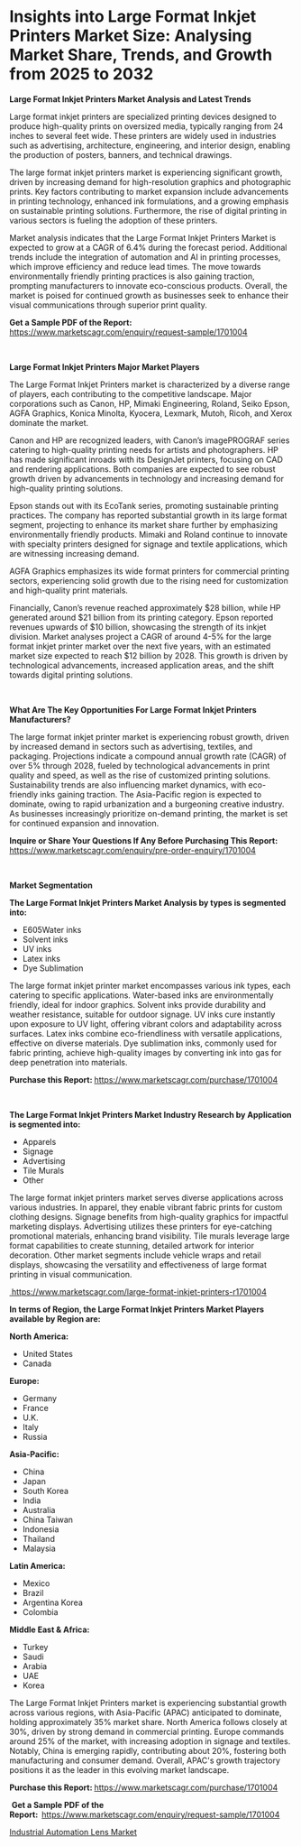 <p><h1>Insights into Large Format Inkjet Printers Market Size: Analysing Market Share, Trends, and Growth from 2025 to 2032</h1></p><p><strong>Large Format Inkjet Printers Market Analysis and Latest Trends</strong></p>
<p><p>Large format inkjet printers are specialized printing devices designed to produce high-quality prints on oversized media, typically ranging from 24 inches to several feet wide. These printers are widely used in industries such as advertising, architecture, engineering, and interior design, enabling the production of posters, banners, and technical drawings.</p><p>The large format inkjet printers market is experiencing significant growth, driven by increasing demand for high-resolution graphics and photographic prints. Key factors contributing to market expansion include advancements in printing technology, enhanced ink formulations, and a growing emphasis on sustainable printing solutions. Furthermore, the rise of digital printing in various sectors is fueling the adoption of these printers.</p><p>Market analysis indicates that the Large Format Inkjet Printers Market is expected to grow at a CAGR of 6.4% during the forecast period. Additional trends include the integration of automation and AI in printing processes, which improve efficiency and reduce lead times. The move towards environmentally friendly printing practices is also gaining traction, prompting manufacturers to innovate eco-conscious products. Overall, the market is poised for continued growth as businesses seek to enhance their visual communications through superior print quality.</p></p>
<p><strong>Get a Sample PDF of the Report:&nbsp;</strong> <a href="https://www.marketscagr.com/enquiry/request-sample/1701004?utm_campaign=1879&utm_medium=2&utm_source=Github&utm_content=ia&utm_term=09012025&utm_id=large-format-inkjet-printers">https://www.marketscagr.com/enquiry/request-sample/1701004</a></p>
<p>&nbsp;</p>
<p><strong>Large Format Inkjet Printers Major Market Players</strong></p>
<p><p>The Large Format Inkjet Printers market is characterized by a diverse range of players, each contributing to the competitive landscape. Major corporations such as Canon, HP, Mimaki Engineering, Roland, Seiko Epson, AGFA Graphics, Konica Minolta, Kyocera, Lexmark, Mutoh, Ricoh, and Xerox dominate the market.</p><p>Canon and HP are recognized leaders, with Canon’s imagePROGRAF series catering to high-quality printing needs for artists and photographers. HP has made significant inroads with its DesignJet printers, focusing on CAD and rendering applications. Both companies are expected to see robust growth driven by advancements in technology and increasing demand for high-quality printing solutions.</p><p>Epson stands out with its EcoTank series, promoting sustainable printing practices. The company has reported substantial growth in its large format segment, projecting to enhance its market share further by emphasizing environmentally friendly products. Mimaki and Roland continue to innovate with specialty printers designed for signage and textile applications, which are witnessing increasing demand.</p><p>AGFA Graphics emphasizes its wide format printers for commercial printing sectors, experiencing solid growth due to the rising need for customization and high-quality print materials.</p><p>Financially, Canon’s revenue reached approximately $28 billion, while HP generated around $21 billion from its printing category. Epson reported revenues upwards of $10 billion, showcasing the strength of its inkjet division. Market analyses project a CAGR of around 4-5% for the large format inkjet printer market over the next five years, with an estimated market size expected to reach $12 billion by 2028. This growth is driven by technological advancements, increased application areas, and the shift towards digital printing solutions.</p></p>
<p>&nbsp;</p>
<p><strong>What Are The Key Opportunities For Large Format Inkjet Printers Manufacturers?</strong></p>
<p><p>The large format inkjet printer market is experiencing robust growth, driven by increased demand in sectors such as advertising, textiles, and packaging. Projections indicate a compound annual growth rate (CAGR) of over 5% through 2028, fueled by technological advancements in print quality and speed, as well as the rise of customized printing solutions. Sustainability trends are also influencing market dynamics, with eco-friendly inks gaining traction. The Asia-Pacific region is expected to dominate, owing to rapid urbanization and a burgeoning creative industry. As businesses increasingly prioritize on-demand printing, the market is set for continued expansion and innovation.</p></p>
<p><strong>Inquire or Share Your Questions If Any Before Purchasing This Report:</strong> <a href="https://www.marketscagr.com/enquiry/pre-order-enquiry/1701004?utm_campaign=1879&utm_medium=2&utm_source=Github&utm_content=ia&utm_term=09012025&utm_id=large-format-inkjet-printers">https://www.marketscagr.com/enquiry/pre-order-enquiry/1701004</a></p>
<p>&nbsp;</p>
<p><strong>Market Segmentation</strong></p>
<p><strong>The Large Format Inkjet Printers Market Analysis by types is segmented into:</strong></p>
<p><ul><li>E605Water inks</li><li>Solvent inks</li><li>UV inks</li><li>Latex inks</li><li>Dye Sublimation</li></ul></p>
<p><p>The large format inkjet printer market encompasses various ink types, each catering to specific applications. Water-based inks are environmentally friendly, ideal for indoor graphics. Solvent inks provide durability and weather resistance, suitable for outdoor signage. UV inks cure instantly upon exposure to UV light, offering vibrant colors and adaptability across surfaces. Latex inks combine eco-friendliness with versatile applications, effective on diverse materials. Dye sublimation inks, commonly used for fabric printing, achieve high-quality images by converting ink into gas for deep penetration into materials.</p></p>
<p><strong>Purchase this Report:&nbsp;</strong><a href="https://www.marketscagr.com/purchase/1701004?utm_campaign=1879&utm_medium=2&utm_source=Github&utm_content=ia&utm_term=09012025&utm_id=large-format-inkjet-printers">https://www.marketscagr.com/purchase/1701004</a></p>
<p>&nbsp;</p>
<p><strong>The Large Format Inkjet Printers Market Industry Research by Application is segmented into:</strong></p>
<p><ul><li>Apparels</li><li>Signage</li><li>Advertising</li><li>Tile Murals</li><li>Other</li></ul></p>
<p><p>The large format inkjet printers market serves diverse applications across various industries. In apparel, they enable vibrant fabric prints for custom clothing designs. Signage benefits from high-quality graphics for impactful marketing displays. Advertising utilizes these printers for eye-catching promotional materials, enhancing brand visibility. Tile murals leverage large format capabilities to create stunning, detailed artwork for interior decoration. Other market segments include vehicle wraps and retail displays, showcasing the versatility and effectiveness of large format printing in visual communication.</p></p>
<p><a href="https://www.marketscagr.com/large-format-inkjet-printers-r1701004?utm_campaign=1879&utm_medium=2&utm_source=Github&utm_content=ia&utm_term=09012025&utm_id=large-format-inkjet-printers">&nbsp;https://www.marketscagr.com/large-format-inkjet-printers-r1701004</a></p>
<p><strong>In terms of Region, the Large Format Inkjet Printers Market Players available by Region are:</strong></p>
<p>
    <p> <strong> North America: </strong>
        <ul>
            <li>United States</li>
            <li>Canada</li>
        </ul>
        </p> 
    <p> <strong> Europe: </strong>
        <ul>
            <li>Germany</li>
            <li>France</li>
            <li>U.K.</li>
            <li>Italy</li>
            <li>Russia</li>
        </ul>
        </p> 
    <p> <strong> Asia-Pacific: </strong>
        <ul>
            <li>China</li>
            <li>Japan</li>
            <li>South Korea</li>
            <li>India</li>
            <li>Australia</li>
            <li>China Taiwan</li>
            <li>Indonesia</li>
            <li>Thailand</li>
            <li>Malaysia</li>
        </ul>
        </p> 
    <p> <strong> Latin America: </strong>
        <ul>
            <li>Mexico</li>
            <li>Brazil</li>
            <li>Argentina Korea</li>
            <li>Colombia</li>
        </ul>
        </p> 
    <p> <strong> Middle East & Africa: </strong>
        <ul>
            <li>Turkey</li>
            <li>Saudi</li>
            <li>Arabia</li>
            <li>UAE</li>
            <li>Korea</li>
        </ul>
    </p>
    </p>
<p><p>The Large Format Inkjet Printers market is experiencing substantial growth across various regions, with Asia-Pacific (APAC) anticipated to dominate, holding approximately 35% market share. North America follows closely at 30%, driven by strong demand in commercial printing. Europe commands around 25% of the market, with increasing adoption in signage and textiles. Notably, China is emerging rapidly, contributing about 20%, fostering both manufacturing and consumer demand. Overall, APAC's growth trajectory positions it as the leader in this evolving market landscape.</p></p>
<p><strong>Purchase this Report: </strong><a href="https://www.marketscagr.com/purchase/1701004?utm_campaign=1879&utm_medium=2&utm_source=Github&utm_content=ia&utm_term=09012025&utm_id=large-format-inkjet-printers">https://www.marketscagr.com/purchase/1701004</a></p>
<p>&nbsp;<strong>Get a Sample PDF of the Report:&nbsp;&nbsp;</strong><a href="https://www.marketscagr.com/enquiry/request-sample/1701004?utm_campaign=1879&utm_medium=2&utm_source=Github&utm_content=ia&utm_term=09012025&utm_id=large-format-inkjet-printers">https://www.marketscagr.com/enquiry/request-sample/1701004</a></p>
<p><strong></strong></p>
<p><p><a href="https://github.com/FassouRP/Market-Research-Report-List-6/blob/main/industrial-automation-lens-market.md?utm_campaign=1879&utm_medium=2&utm_source=Github&utm_content=ia&utm_term=09012025&utm_id=large-format-inkjet-printers">Industrial Automation Lens Market</a></p></p>